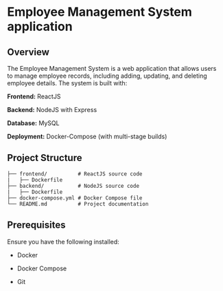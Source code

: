 <h1>Employee Management System application</h1>

## Overview

The Employee Management System is a web application that allows users to manage employee records, including adding, updating, and deleting employee details. The system is built with:

**Frontend:** ReactJS

**Backend:** NodeJS with Express

**Database:** MySQL

**Deployment:** Docker-Compose (with multi-stage builds)

## Project Structure

```employee-management-system/
├── frontend/          # ReactJS source code
|   ├── Dockerfile
├── backend/           # NodeJS source code
|   ├── Dockerfile
├── docker-compose.yml # Docker Compose file
└── README.md          # Project documentation
```

## Prerequisites

Ensure you have the following installed:

- Docker

- Docker Compose

- Git
